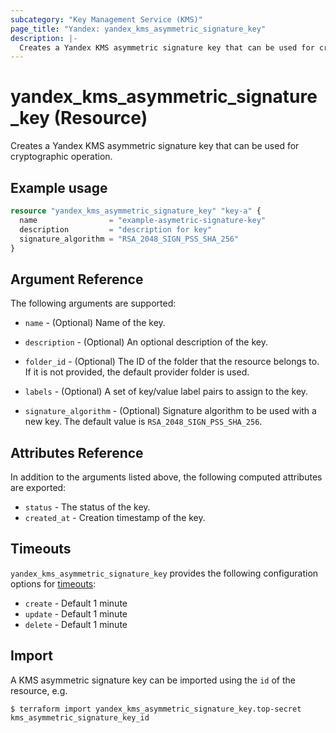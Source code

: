 ```yaml
---
subcategory: "Key Management Service (KMS)"
page_title: "Yandex: yandex_kms_asymmetric_signature_key"
description: |-
  Creates a Yandex KMS asymmetric signature key that can be used for cryptographic operation.
---
```


# yandex_kms_asymmetric_signature_key (Resource)

Creates a Yandex KMS asymmetric signature key that can be used for cryptographic operation.

## Example usage

```terraform
resource "yandex_kms_asymmetric_signature_key" "key-a" {
  name                = "example-asymetric-signature-key"
  description         = "description for key"
  signature_algorithm = "RSA_2048_SIGN_PSS_SHA_256"
}
```

## Argument Reference

The following arguments are supported:

* `name` - (Optional) Name of the key.

* `description` - (Optional) An optional description of the key.

* `folder_id` - (Optional) The ID of the folder that the resource belongs to. If it is not provided, the default provider folder is used.

* `labels` - (Optional) A set of key/value label pairs to assign to the key.

* `signature_algorithm` - (Optional) Signature algorithm to be used with a new key. The default value is `RSA_2048_SIGN_PSS_SHA_256`.

## Attributes Reference

In addition to the arguments listed above, the following computed attributes are exported:

* `status` - The status of the key.
* `created_at` - Creation timestamp of the key.

## Timeouts

`yandex_kms_asymmetric_signature_key` provides the following configuration options for [timeouts](/docs/configuration/resources.html#timeouts):

- `create` - Default 1 minute
- `update` - Default 1 minute
- `delete` - Default 1 minute

## Import

A KMS asymmetric signature key can be imported using the `id` of the resource, e.g.

```
$ terraform import yandex_kms_asymmetric_signature_key.top-secret kms_asymmetric_signature_key_id
```
